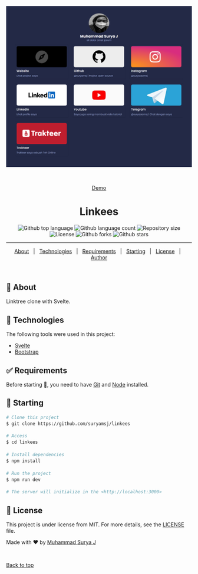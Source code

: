 <div align="center" id="top"> 
  <img src="./screenshot/ss.png" alt="Linkees" />

&#xa0;

<a href="https://linkees.netlify.app">Demo</a>

</div>

<h1 align="center">Linkees</h1>

<p align="center">
  <img alt="Github top language" src="https://img.shields.io/github/languages/top/suryamsj/linkees?color=56BEB8">

  <img alt="Github language count" src="https://img.shields.io/github/languages/count/suryamsj/linkees?color=56BEB8">

  <img alt="Repository size" src="https://img.shields.io/github/repo-size/suryamsj/linkees?color=56BEB8">

  <img alt="License" src="https://img.shields.io/github/license/suryamsj/linkees?color=56BEB8">

  <img alt="Github forks" src="https://img.shields.io/github/forks/suryamsj/linkees?color=56BEB8" />

  <img alt="Github stars" src="https://img.shields.io/github/stars/suryamsj/linkees?color=56BEB8" />
</p>

<hr>

<p align="center">
  <a href="#dart-about">About</a> &#xa0; | &#xa0; 
  <a href="#rocket-technologies">Technologies</a> &#xa0; | &#xa0;
  <a href="#white_check_mark-requirements">Requirements</a> &#xa0; | &#xa0;
  <a href="#checkered_flag-starting">Starting</a> &#xa0; | &#xa0;
  <a href="#memo-license">License</a> &#xa0; | &#xa0;
  <a href="https://github.com/{{YOUR_GITHUB_USERNAME}}" target="_blank">Author</a>
</p>

<br>

## :dart: About

Linktree clone with Svelte.

## :rocket: Technologies

The following tools were used in this project:

- [Svelte](https://expo.io/)
- [Bootstrap](https://nodejs.org/en/)

## :white_check_mark: Requirements

Before starting :checkered_flag:, you need to have [Git](https://git-scm.com) and [Node](https://nodejs.org/en/) installed.

## :checkered_flag: Starting

```bash
# Clone this project
$ git clone https://github.com/suryamsj/linkees

# Access
$ cd linkees

# Install dependencies
$ npm install

# Run the project
$ npm run dev

# The server will initialize in the <http://localhost:3000>
```

## :memo: License

This project is under license from MIT. For more details, see the [LICENSE](LICENSE.md) file.

Made with :heart: by <a href="https://github.com/{{YOUR_GITHUB_USERNAME}}" target="_blank">Muhammad Surya J</a>

&#xa0;

<a href="#top">Back to top</a>
